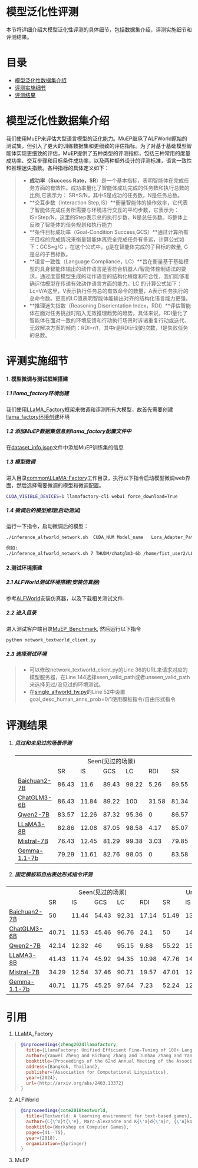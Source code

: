 # 模型泛化性评测

本节将详细介绍大模型泛化性评测的具体细节，包括数据集介绍，评测实施细节和评测结果。



# 目录

- [模型泛化性数据集介绍](#模型泛化性数据集介绍)
- [评测实施细节](#评测实施细节)
- [评测结果](#评测结果)

# 模型泛化性数据集介绍
​	我们使用MuEP来评估大型语言模型的泛化能力。MuEP继承了ALFWorld原始的测试集，但引入了更大的训练数据集和更细致的评估指标。为了对基于基础模型智能体实现更细致的评估，MuEP提供了五种类型的评测指标，包括三种常用的度量成功率、交互步骤和目标条件成功率，以及两种额外设计的评测标准，语言一致性和推理迷失指数。各种指标的具体定义如下：

> - **成功率（Success Rate，SR**）是一个基本指标，表明智能体在完成任务方面的有效性。成功率量化了智能体成功完成的任务数和执行总数的比例,它表示为： SR=S/N，其中S是成功的任务数，N是任务总数。
> - **交互步数（Interaction Step,IS）**衡量智能体的操作效率，它代表了智能体完成任务所需要与环境进行交互的平均步数，它表示为：IS=Step/N，这里的Step表示总的执行步数，N是总任务数。IS整体上反映了智能体的任务规划和执行能力
> - **条件目标成功率（Goal-Condition Success,GCS）**通过计算所有子目标的完成情况来衡量智能体离完全完成任务有多远，计算公式如下：GCS=g/G ，在这个公式中，g是在智能体完成的子目标的数量, G是总的子目标数。
> - **语言一致性（Language Compliance，LC）**旨在衡量基于基础模型的具身智能体输出的动作语言是否符合机器人/智能体控制语法的要求。通过度量模型生成的动作语言的结构化程度和符合性，我们能够准确评估模型在传递有效动作语言方面的能力。LC 的计算公式如下：Lc=V/A这里，V表示执行任务总的有效命令的数量，A表示任务执行的总命令数。更高的LC值表明智能体能输出对齐的结构化语言能力更强。
> - **推理迷失指数（Reasoning Disorientation Index，RDI）**评估智能体在面对任务挑战时陷入无效推理趋势的趋势。具体来说，RDI量化了智能体在面对一致的环境反馈和行动执行场景时诉诸重复行动或迭代、无效解决方案的倾向：RDI=r/f，其中r是RDI计划的次数，f是失败任务的总数。



# 评测实施细节

#### 1. 模型微调与测试框架搭建

##### 1.1 llama_factory环境创建

我们使用[LLaMA_Factory](../common/LLaMA-Factory/)框架来微调和评测所有大模型，故首先需要创建[llama_factory环境创建](../common/LLaMA-Factory/README.md)环境

##### 1.2 添加MuEP数据集信息到llama_factory配置文件中

在[dataset_info.json](../common/LLaMA-Factory/data/dataset_info.json)文件中添加MuEP训练集的信息

##### 1.3 模型微调

进入目录[common\LLaMA-Factory](../common/LLaMA-Factory/)工作目录，执行以下指令启动模型微调web界面，然后选择需要微调的模型和微调配置。

```bash
CUDA_VISIBLE_DEVICES=1 llamafactory-cli webui force_download=True
```

##### 1.4 微调后的模型推理(启动测试)

运行一下指令，启动微调后的模型：

```bash
./inference_alfworld_network.sh  CUDA_NUM Model_name   Lora_Adapter_Path  Template

例如:
./inference_alfworld_network.sh 7 THUDM/chatglm3-6b /home/fist_user2/LLaMA-Factory/saves/ChatGLM3-6B-Chat/lora/train_2024-07-20-20-08-24 chatglm3
```



#### 2.测试环境搭建

##### 2.1 ALFWorld测试环境搭建(安装仿真器)

参考[ALFWorld](https://github.com/alfworld/alfworld)安装仿真器，以及下载相关测试文件.

##### 2.2 进入目录

进入测试客户端目录[MuEP_Benchmark](../benchmarking_generalization/muep_benchmark), 然后运行以下指令

```bash
python network_textworld_client.py
```

##### 2.3 选择测试环境

> - 可以修改network_textworld_client.py的Line 36的URL来请求对应的模型服务器，在Line 144选择seen_valid_path或者unseen_valid_path来选择见过/没见过的环境测试。
> - 在[single_alfworld_tw.py](../benchmarking_generalization/muep_benchmark/single_alfworld_tw.py)的Line 52中设置goal_desc_human_anns_prob=0/1使用模板指令/自由形式指令



# 评测结果

1. ##### 见过和未见过的场景评测

   <table>
       <tr>
           <td></td>
           <td align="center" colspan="5">Seen(见过的场景)</td>
           <td align="center" colspan="5">Unseen(未见过的场景)</td>
       </tr>
       <tr>
           <td></td>
           <td>SR</td>
           <td>IS</td>
           <td>GCS</td>
           <td>LC</td>
           <td>RDI</td>
           <td>SR</td>
           <td>IS</td>
           <td>GCS</td>
           <td>LC</td>
           <td>RDI</td>
       </tr>
       <tr>
       <td><a href="https://huggingface.co/baichuan-inc/Baichuan2-7B-Chat">Baichuan2-7B</a></td>
       <td>86.43</td>
       <td>11.6</td>
       <td>89.43</td>
       <td>98.22</td>
       <td>5.26</td>
       <td>89.55</td>
       <td>13.78</td>
       <td>92.55</td>
       <td>95.43</td>
       <td>7.14</td>
   </tr>
   <tr>
       <td><a href="https://huggingface.co/THUDM/chatglm3-6b">ChatGLM3-6B</td>
       <td>86.43</td>
       <td>11.84</td>
       <td>89.22</td>
       <td>100</td>
       <td>31.58</td>
       <td>81.34</td>
       <td>12.88</td>
       <td>84.68</td>
       <td>99.52</td>
       <td>44</td>
   </tr>
   <tr>
       <td><a href="https://huggingface.co/Qwen/Qwen2-7B-Instruct">Qwen2-7B</td>
       <td>83.57</td>
       <td>12.26</td>
       <td>87.32</td>
       <td>95.36</td>
       <td>0</td>
       <td>86.57</td>
       <td>14.34</td>
       <td>89.14</td>
       <td>98.69</td>
       <td>5.56</td>
   </tr>
   <tr>
       <td><a href="https://huggingface.co/meta-llama/Meta-Llama-3.1-8B-Instruct">LLaMA3-8B</td>
       <td>82.86</td>
       <td>12.08</td>
       <td>87.05</td>
       <td>98.58</td>
       <td>4.17</td>
       <td>85.07</td>
       <td>13.73</td>
       <td>89.65</td>
       <td>97</td>
       <td>10</td>
   </tr>
   <tr>
       <td><a href="https://huggingface.co/mistralai/Mistral-7B-Instruct-v0.2">Mistral-7B</td>
       <td>76.43</td>
       <td>12.45</td>
       <td>81.29</td>
       <td>99.38</td>
       <td>3.03</td>
       <td>79.85</td>
       <td>12.35</td>
       <td>83.42</td>
       <td>97.53</td>
       <td>0</td>
   </tr>
   <tr>
       <td><a href="https://huggingface.co/google/gemma-1.1-7b-it">Gemma-1.1-7b</td>
       <td>79.29</td>
       <td>11.61</td>
       <td>82.76</td>
       <td>98.05</td>
       <td>0</td>
       <td>83.58</td>
       <td>13.1</td>
       <td>87.75</td>
       <td>100</td>
       <td>0</td>
   </tr>
   </table>

2. ##### 固定模板和自由表达形式指令评测

<table>
    <tr>
        <td></td>
        <td align="center" colspan="5">Seen(见过的场景)</td>
        <td align="center" colspan="5">Unseen(未见过的场景)</td>
    </tr>
    <tr>
        <td></td>
        <td>SR</td>
        <td>IS</td>
        <td>GCS</td>
        <td>LC</td>
        <td>RDI</td>
        <td>SR</td>
        <td>IS</td>
        <td>GCS</td>
        <td>LC</td>
        <td>RDI</td>
    </tr>
    <tr>
        <td><a href="https://huggingface.co/baichuan-inc/Baichuan2-7B-Chat">Baichuan2-7B</td>
        <td>50</td>
        <td>11.44</td>
        <td>54.43</td>
        <td>92.31</td>
        <td>17.14</td>
        <td>51.49</td>
        <td>13.25</td>
        <td>55.43</td>
        <td>95.31</td>
        <td>12.31</td>
    </tr>
    <tr>
        <td><a href="https://huggingface.co/THUDM/chatglm3-6b">ChatGLM3-6B</td>
        <td>40.71</td>
        <td>11.53</td>
        <td>45.46</td>
        <td>96.76</td>
        <td>24.1</td>
        <td>50</td>
        <td>14</td>
        <td>56.2</td>
        <td>99.05</td>
        <td>19.4</td>
    </tr>
    <tr>
        <td><a href="https://huggingface.co/Qwen/Qwen2-7B-Instruct">Qwen2-7B</td>
        <td>42.14</td>
        <td>12.32</td>
        <td>46</td>
        <td>95.15</td>
        <td>9.88</td>
        <td>55.22</td>
        <td>15.08</td>
        <td>58.63</td>
        <td>94.67</td>
        <td>6.67</td>
    </tr>
    <tr>
        <td><a href="https://huggingface.co/meta-llama/Meta-Llama-3.1-8B-Instruct">LLaMA3-8B</td>
        <td>41.43</td>
        <td>11.74</td>
        <td>45.92</td>
        <td>94.35</td>
        <td>10.98</td>
        <td>47.76</td>
        <td>14.27</td>
        <td>51.53</td>
        <td>93.86</td>
        <td>7.14</td>
    </tr>
    <tr>
        <td><a href="https://huggingface.co/mistralai/Mistral-7B-Instruct-v0.2">Mistral-7B</td>
        <td>34.29</td>
        <td>12.54</td>
        <td>37.46</td>
        <td>90.71</td>
        <td>19.57</td>
        <td>47.01</td>
        <td>12.87</td>
        <td>52.23</td>
        <td>94.41</td>
        <td>16.9</td>
    </tr>
    <tr>
        <td><a href="https://huggingface.co/google/gemma-1.1-7b-it">Gemma-1.1-7b</td>
        <td>40.71</td>
        <td>11.75</td>
        <td>45.25</td>
        <td>97.64</td>
        <td>7.23</td>
        <td>52.24</td>
        <td>12.56</td>
        <td>55.65</td>
        <td>97.76</td>
        <td>1.56</td>
    </tr>
</table>

# 引用
1. LLaMA_Factory

> ```bibtex
> @inproceedings{zheng2024llamafactory,
>   title={LlamaFactory: Unified Efficient Fine-Tuning of 100+ Language Models},
>   author={Yaowei Zheng and Richong Zhang and Junhao Zhang and Yanhan Ye and Zheyan Luo and Zhangchi Feng and Yongqiang Ma},
>   booktitle={Proceedings of the 62nd Annual Meeting of the Association for Computational Linguistics (Volume 3: System Demonstrations)},
>   address={Bangkok, Thailand},
>   publisher={Association for Computational Linguistics},
>   year={2024},
>   url={http://arxiv.org/abs/2403.13372}
> }
> ```
>

2. ALFWorld

> ```bibtex
> @inproceedings{cote2018textworld,
>   title={Textworld: A learning environment for text-based games},
>   author={C{\^o}t{\'e}, Marc-Alexandre and K{\'a}d{\'a}r, {\'A}kos and Yuan, Xingdi and Kybartas, Ben and Barnes, Tavian and Fine, Emery and Moore, James and Hausknecht, Matthew and El Asri, Layla and Adada, Mahmoud and others},
>   booktitle={Workshop on Computer Games},
>   pages={41--75},
>   year={2018},
>   organization={Springer}
> }
> ```

3. MuEP
